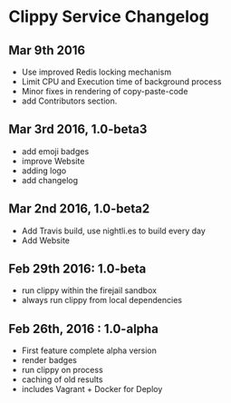 # Clippy Service Changelog

## Mar 9th 2016

 - Use improved Redis locking mechanism
 - Limit CPU and Execution time of background process
 - Minor fixes in rendering of copy-paste-code
 - add Contributors section.

## Mar 3rd 2016, 1.0-beta3

 - add emoji badges
 - improve Website
 - adding logo
 - add changelog

## Mar 2nd 2016, 1.0-beta2

 - Add Travis build, use nightli.es to build every day
 - Add Website

## Feb 29th 2016: 1.0-beta

 - run clippy within the firejail sandbox
 - always run clippy from local dependencies

## Feb 26th, 2016 : 1.0-alpha

 - First feature complete alpha version
  - render badges
  - run clippy on process
  - caching of old results
 - includes Vagrant + Docker for Deploy
